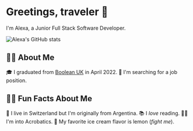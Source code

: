 # Greetings, traveler 👋

I'm Alexa, a Junior Full Stack Software Developer.

![Alexa's GitHub stats](https://github-readme-stats.vercel.app/api?username=alexamaingard&show_icons=true&theme=dracula&hide=stars,issues)

## :woman_technologist: About Me

:mortar_board: I graduated from [Boolean UK](https://boolean.co.uk/) in April 2022.
:mag_right: I'm searching for a job position.

## :sassy_woman: Fun Facts About Me

:round_pushpin: I live in Switzerland but I'm originally from Argentina.
:books: I *love* reading.
:woman_cartwheeling: I'm into Acrobatics.
:lemon: My favorite ice cream flavor is lemon (*fight me*).
